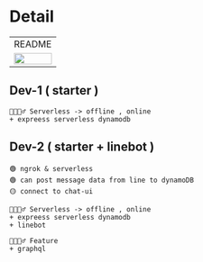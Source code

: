# Detail
<!-- ![aws-hero](https://user-images.githubusercontent.com/73060136/170978123-74321c58-f497-4c36-a2e9-cb719add57cc.jpeg) -->
<table>
  <tr>
    <td align="center">README</td>
  </tr>
  <tr>
    <td align="center"><img src="https://user-images.githubusercontent.com/73060136/170978123-74321c58-f497-4c36-a2e9-cb719add57cc.jpeg" width=100%></td>
  </tr>
</table>


## Dev-1 ( starter )
```
🌊🏄🏻‍♂️ Serverless -> offline , online
+ expreess serverless dynamodb
```
## Dev-2 ( starter + linebot )
```
🟢 ngrok & serverless
🟢 can post message data from line to dynamoDB
🟡 connect to chat-ui

🌊🏄🏻‍♂️ Serverless -> offline , online
+ expreess serverless dynamodb
+ linebot

🌊🏄🏻‍♂️ Feature
+ graphql
```
